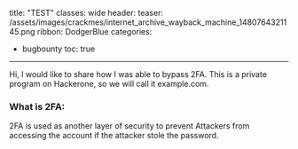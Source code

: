title: "TEST"
classes: wide
header:
  teaser: /assets/images/crackmes/internet_archive_wayback_machine_1480764321145.png
ribbon: DodgerBlue
categories:
  - bugbounty
toc: true
---

Hi, I would like to share how I was able to bypass 2FA. This is a private program on Hackerone, so we will call it example.com.


### What is 2FA:

2FA is used as another layer of security to prevent Attackers from accessing the account if the attacker stole the password.
